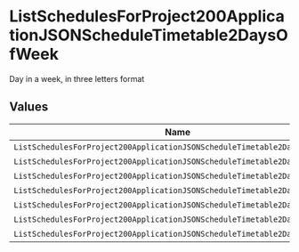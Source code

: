 # ListSchedulesForProject200ApplicationJSONScheduleTimetable2DaysOfWeek

Day in a week, in three letters format


## Values

| Name                                                                       | Value                                                                      |
| -------------------------------------------------------------------------- | -------------------------------------------------------------------------- |
| `ListSchedulesForProject200ApplicationJSONScheduleTimetable2DaysOfWeekTue` | TUE                                                                        |
| `ListSchedulesForProject200ApplicationJSONScheduleTimetable2DaysOfWeekSat` | SAT                                                                        |
| `ListSchedulesForProject200ApplicationJSONScheduleTimetable2DaysOfWeekSun` | SUN                                                                        |
| `ListSchedulesForProject200ApplicationJSONScheduleTimetable2DaysOfWeekMon` | MON                                                                        |
| `ListSchedulesForProject200ApplicationJSONScheduleTimetable2DaysOfWeekThu` | THU                                                                        |
| `ListSchedulesForProject200ApplicationJSONScheduleTimetable2DaysOfWeekWed` | WED                                                                        |
| `ListSchedulesForProject200ApplicationJSONScheduleTimetable2DaysOfWeekFri` | FRI                                                                        |